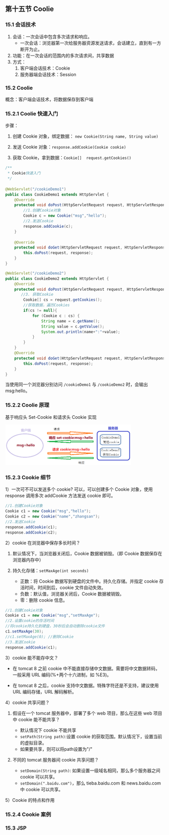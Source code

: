 ## 第十五节 Coolie

### 15.1 会话技术

1. 会话：一次会话中包含多次请求和响应。
   * 一次会话：浏览器第一次给服务器资源发送请求，会话建立，直到有一方断开为止。
2. 功能：在一次会话的范围内的多次请求间，共享数据
3. 方式：
	1. 客户端会话技术：Cookie
	2. 服务器端会话技术：Session

### 15.2 Coolie

概念：客户端会话技术，将数据保存到客户端

### 15.2.1 Coolie 快速入门

步骤：

1. 创建 Cookie 对象，绑定数据： `new Cookie(String name, String value)` 

2. 发送 Cookie 对象：`response.addCookie(Cookie cookie)` 

3. 获取 Cookie，拿到数据：`Cookie[]  request.getCookies()`

```java
/**
 * Cookie快速入门
 */

@WebServlet("/cookieDemo1")
public class CookieDemo1 extends HttpServlet {
    @Override
    protected void doPost(HttpServletRequest request, HttpServletResponse response) throws ServletException, IOException {
        //1.创建Cookie对象
        Cookie c = new Cookie("msg","hello");
        //2.发送Cookie
        response.addCookie(c);
    }

    @Override
    protected void doGet(HttpServletRequest request, HttpServletResponse response) throws ServletException, IOException {
        this.doPost(request, response);
    }
}
```

```java
@WebServlet("/cookieDemo2")
public class CookieDemo2 extends HttpServlet {
    @Override
    protected void doPost(HttpServletRequest request, HttpServletResponse response) throws ServletException, IOException {
       //3. 获取Cookie
        Cookie[] cs = request.getCookies();
        //获取数据，遍历Cookies
        if(cs != null){
            for (Cookie c : cs) {
                String name = c.getName();
                String value = c.getValue();
                System.out.println(name+":"+value);
            }
        }
    }
    @Override
    protected void doGet(HttpServletRequest request, HttpServletResponse response) throws ServletException, IOException {
        this.doPost(request, response);
    }
}
```

当使用同一个浏览器分别访问 `/cookieDemo1` 与 `/cookieDemo2` 时，会输出 msg:hello。



### 15.2.2 Coolie 原理

基于响应头 Set-Cookie 和请求头 Cookie 实现

<img src="./img6/78-Cookie-priciple.png" width=400>

### 15.2.3 Cookie 细节

1）一次可不可以发送多个 cookie?
可以，可以创建多个 Cookie 对象，使用 response 调用多次 addCookie 方法发送 cookie 即可。

```java
//1.创建Cookie对象
Cookie c1 = new Cookie("msg","hello");
Cookie c2 = new Cookie("name","zhangsan");
//2.发送Cookie
response.addCookie(c1);
response.addCookie(c2);
```

2）cookie 在浏览器中保存多长时间？

1. 默认情况下，当浏览器关闭后，Cookie 数据被销毁。（即 Cookie 数据保存在浏览器内存中）

2. 持久化存储：`setMaxAge(int seconds)`
   * 正数：将 Cookie 数据写到硬盘的文件中。持久化存储。并指定 cookie 存活时间，时间到后，cookie 文件自动失效。
   * 负数：默认值，浏览器关闭后，Cookie 数据被销毁。
   * 零：删除 cookie 信息。
   
```java
//1.创建Cookie对象
Cookie c1 = new Cookie("msg","setMaxAge");
//2.设置cookie的存活时间
//将cookie持久化到硬盘，30秒后会自动删除cookie文件
c1.setMaxAge(30); 
//c1.setMaxAge(0); //删除Cookie
//3.发送Cookie
response.addCookie(c1);
```

3）cookie 能不能存中文？

* 在 tomcat 8 之前 cookie 中不能直接存储中文数据。需要将中文数据转码，一般采用 URL 编码(%+两个十六进制，如 %E3)。

* 在 tomcat 8 之后，cookie 支持中文数据。特殊字符还是不支持，建议使用 URL 编码存储，URL 解码解析。

4）cookie 共享问题？

1. 假设在一个 tomcat 服务器中，部署了多个 web 项目，那么在这些 web 项目中 cookie 能不能共享？
   * 默认情况下 cookie 不能共享
   * `setPath(String path)`:设置 cookie 的获取范围。默认情况下，设置当前的虚拟目录。
   * 如果要共享，则可以将path设置为"/"

2. 不同的 tomcat 服务器间 cookie 共享问题？

   * `setDomain(String path)`: 如果设置一级域名相同，那么多个服务器之间 cookie 可以共享。
   * `setDomain(".baidu.com")`，那么 tieba.baidu.com 和 news.baidu.com 中 cookie 可以共享。

5）Cookie 的特点和作用





### 15.2.4 Cookie 案例

### 15.3 JSP 